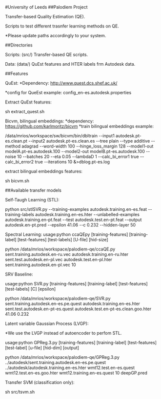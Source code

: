 #University of Leeds
##Palodiem Project

Transfer-based Quality Estimation (QE).

Scripts to test different trasnfer learning methods on QE.

*Please update paths accordingly to your system.

##Directories

Scripts: (src/) Transfer-based QE scripts.

Data: (data/) QuEst features and HTER labels frm Autodesk data.


##Features

QuEst:
*Dependency: http://www.quest.dcs.shef.ac.uk/

*config for QueEst example: config_en-es.autodesk.properties

Extract QuEst features:

sh extract_quest.sh 

Bicvm, bilingual embeddings:
*dependency: https://github.com/karlmoritz/bicvm
*train bilingual embeddings example:

/data/mrios/workspace/sw/bicvm/bin/dbltrain --input1 autodesk.pt-es.clean.pt --input2 autodesk.pt-es.clean.es --tree plain --type additive --method adagrad --word-width 100 --hinge_loss_margin 128 --model1-out modelA.pt-es.autodesk.100 --model2-out modelB.pt-es.autodesk.100 --noise 10 --batches 20 --eta 0.05 --lambdaD 1 --calc_bi_error1 true --calc_bi_error2 true --iterations 10 &>dblog.pt-es.log

extract bilingual embeddings features:

sh bicvm.sh

##Available transfer models

Self-Taugh Learning (STL):

python src/stlSVR.py 
  --training-examples autodesk.training.en-es.feat 
  --training-labels autodesk.training.en-es.hter 
  --unlabelled-examples autodesk.training.en-pt.feat 
  --test autodesk.test.en-pt.feat 
  --output autodesk.en-pt.pred 
  --epsilon 41.06 
  --c 0.232 
  --hidden-layer 50

Spectral Learning:
usage:python ccaQEpy [training-features] [training-label] [test-features] [test-labels] [U-file] [hid-size]

python /data/mrios/workspace/palodiem-qe/ccaQE.py sent.training.autodesk.en-ru.vec autodesk.training.en-ru.hter sent.test.autodesk.en-pl.vec autodesk.test.en-pl.hter sent.training.autodesk.en-pl.vec 10



SRV Baseline:

usage:python SVR.py [training-features] [training-label] [test-features] [test-labels] [C] [epsilon]

python /data/mrios/workspace/palodiem-qe/SVR.py sent.training.autodesk.en-es.pe.quest autodesk.training.en-es.hter sent.test.autodesk.en-pt-es.quest autodesk.test.en-pt-es.clean.goo.hter 41.06 0.232

Latent variable Gaussian Process (LVGP):

*We use the LVGP instead of autoencoder to perfom STL.

usage:python GPReg.3.py [training-features] [training-label] [test-features] [test-label] [u-file] [hid-dim] [output]

python /data/mrios/workspace/palodiem-qe/GPReg.3.py ../autodesk/sent.training.autodesk.en-es.pe.quest ../autodesk/autodesk.training.en-es.hter wmt12.test.en-es.quest wmt12.test.en-es.goo.hter wmt12.training.en-es.quest 10 deepGP.pred


Transfer SVM (classification only):

sh src/tsvm.sh
